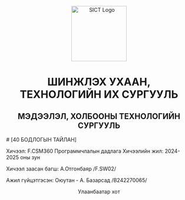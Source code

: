 <p align="center"> <img src="https://www.must.edu.mn/media/uploads/2022/08/10/image-20220810124218-2.png" alt="SICT Logo" width="150"/> </p> <h1 align="center">ШИНЖЛЭХ УХААН, ТЕХНОЛОГИЙН ИХ СУРГУУЛЬ</h1> <h2 align="center">МЭДЭЭЛЭЛ, ХОЛБООНЫ ТЕХНОЛОГИЙН СУРГУУЛЬ</h2>
# [40 БОДЛОГЫН ТАЙЛАН]

Хичээл: F.CSM360 Программчлалын дадлага Хичээлийн жил: 2024-2025 оны зун

Хичээл заасан багш: А.Отгонбаяр /F.SW02/

Ажил гүйцэтгэсэн: Оюутан - А. Базарсад /B242270065/

<p align="center"> Улаанбаатар хот </p>
